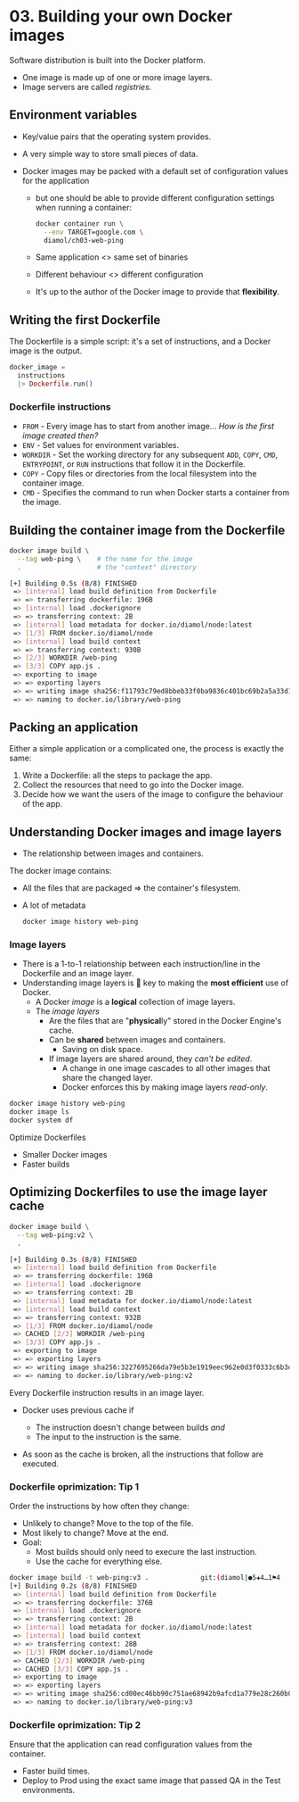 # 03. Building your own Docker images

Software distribution is built into the Docker platform.

- One image is made up of one or more image layers.
- Image servers are called _registries_.

## Environment variables

- Key/value pairs that the operating system provides.
- A very simple way to store small pieces of data.
- Docker images may be packed with a default set of configuration values for the application

  - but one should be able to provide different configuration settings when running a container:

    ```sh
    docker container run \
      --env TARGET=google.com \
      diamol/ch03-web-ping
    ```

  - Same application <> same set of binaries
  - Different behaviour <> different configuration
  - It's up to the author of the Docker image to provide that **flexibility**.

## Writing the first Dockerfile

The Dockerfile is a simple script: it's a set of instructions, and a Docker image is the output.

```ex
docker_image =
  instructions
  |> Dockerfile.run()
```

### Dockerfile instructions

- `FROM` - Every image has to start from another image… _How is the first image created then?_
- `ENV` - Set values for environment variables.
- `WORKDIR` - Set the working directory for any subsequent `ADD`, `COPY`, `CMD`, `ENTRYPOINT`, or `RUN` instructions that follow it in the Dockerfile.
- `COPY` - Copy files or directories from the local filesystem into the container image.
- `CMD` - Specifies the command to run when Docker starts a container from the image.

## Building the container image from the Dockerfile

```sh
docker image build \
  --tag web-ping \    # the name for the image
  .                   # the "context" directory

[+] Building 0.5s (8/8) FINISHED
 => [internal] load build definition from Dockerfile                                                  0.1s
 => => transferring dockerfile: 196B                                                                  0.0s
 => [internal] load .dockerignore                                                                     0.0s
 => => transferring context: 2B                                                                       0.0s
 => [internal] load metadata for docker.io/diamol/node:latest                                         0.0s
 => [1/3] FROM docker.io/diamol/node                                                                  0.1s
 => [internal] load build context                                                                     0.1s
 => => transferring context: 930B                                                                     0.0s
 => [2/3] WORKDIR /web-ping                                                                           0.0s
 => [3/3] COPY app.js .                                                                               0.1s
 => exporting to image                                                                                0.1s
 => => exporting layers                                                                               0.1s
 => => writing image sha256:f11793c79ed8bbeb33f0ba9836c401bc69b2a5a33d17c97513a2540904837348          0.0s
 => => naming to docker.io/library/web-ping                                                           /2.2s
```

## Packing an application

Either a simple application or a complicated one, the process is exactly the same:

1. Write a Dockerfile: all the steps to package the app.
1. Collect the resources that need to go into the Docker image.
1. Decide how we want the users of the image to configure the behaviour of the app.

## Understanding Docker images and image layers

- The relationship between images and containers.

The docker image contains:

- All the files that are packaged => the container's filesystem.
- A lot of metadata

  ```sh
  docker image history web-ping
  ```

### Image layers

- There is a 1-to-1 relationship between each instruction/line in the Dockerfile and an image layer.
- Understanding image layers is 🔑 key to making the **most efficient** use of Docker.
  - A Docker _image_ is a **logical** collection of image layers.
  - The _image layers_
    - Are the files that are "**physical**ly" stored in the Docker Engine's cache.
    - Can be **shared** between images and containers.
      - Saving on disk space.
    - If image layers are shared around, they _can't be edited_.
      - A change in one image cascades to all other images that share the changed layer.
      - Docker enforces this by making image layers _read-only_.

```sh
docker image history web-ping
docker image ls
docker system df
```

Optimize Dockerfiles

- Smaller Docker images
- Faster builds

## Optimizing Dockerfiles to use the image layer cache

```sh
docker image build \
  --tag web-ping:v2 \
  .

[+] Building 0.3s (8/8) FINISHED
 => [internal] load build definition from Dockerfile                                                  0.0s
 => => transferring dockerfile: 196B                                                                  0.0s
 => [internal] load .dockerignore                                                                     0.0s
 => => transferring context: 2B                                                                       0.0s
 => [internal] load metadata for docker.io/diamol/node:latest                                         0.0s
 => [internal] load build context                                                                     0.0s
 => => transferring context: 932B                                                                     0.0s
 => [1/3] FROM docker.io/diamol/node                                                                  0.0s
 => CACHED [2/3] WORKDIR /web-ping                                                                    0.0s
 => [3/3] COPY app.js .                                                                               0.0s
 => exporting to image                                                                                0.0s
 => => exporting layers                                                                               0.0s
 => => writing image sha256:3227695266da79e5b3e1919eec962e0d3f0333c6b3dc379c2aad638e8e6e12db          0.0s
 => => naming to docker.io/library/web-ping:v2                                                        /1.5s
```

Every Dockerfile instruction results in an image layer.

- Docker uses previous cache if

  - The instruction doesn't change between builds _and_
  - The input to the instruction is the same.

- As soon as the cache is broken, all the instructions that follow are executed.

### Dockerfile oprimization: Tip 1

Order the instructions by how often they change:

- Unlikely to change? Move to the top of the file.
- Most likely to change? Move at the end.
- Goal:
  - Most builds should only need to execure the last instruction.
  - Use the cache for everything else.

```sh
docker image build -t web-ping:v3 .             git:(diamol|●5✚4…1⚑4
[+] Building 0.2s (8/8) FINISHED
 => [internal] load build definition from Dockerfile                                                  0.1s
 => => transferring dockerfile: 376B                                                                  0.0s
 => [internal] load .dockerignore                                                                     0.0s
 => => transferring context: 2B                                                                       0.0s
 => [internal] load metadata for docker.io/diamol/node:latest                                         0.0s
 => [internal] load build context                                                                     0.0s
 => => transferring context: 28B                                                                      0.0s
 => [1/3] FROM docker.io/diamol/node                                                                  0.0s
 => CACHED [2/3] WORKDIR /web-ping                                                                    0.0s
 => CACHED [3/3] COPY app.js .                                                                        0.0s
 => exporting to image                                                                                0.0s
 => => exporting layers                                                                               0.0s
 => => writing image sha256:cd00ec46bb90c751ae68942b9afcd1a779e28c260b0bdb375956a62ac565c9a2          0.0s
 => => naming to docker.io/library/web-ping:v3                                                        /1.4s
```

### Dockerfile oprimization: Tip 2

Ensure that the application can read configuration values from the container.

- Faster build times.
- Deploy to Prod using the exact same image that passed QA in the Test environments.
